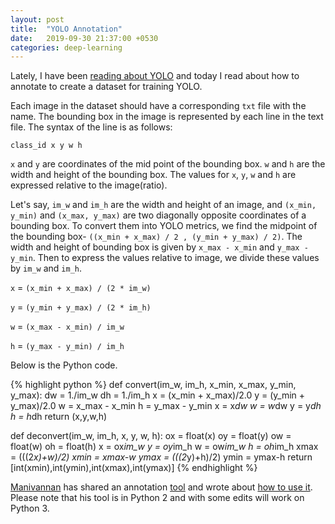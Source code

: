```yaml
---
layout: post
title:  "YOLO Annotation"
date:   2019-09-30 21:37:00 +0530
categories: deep-learning
---
```


Lately, I have been [reading about YOLO][analyticsvdya-yolo] and today I read about how to annotate to create a dataset for training YOLO.

Each image in the dataset should have a corresponding `txt` file with the name. The bounding box in the image is represented by each line in the text file. The syntax of the line is as follows:

`class_id x y w h`

`x` and `y` are coordinates of the mid point of the bounding box. `w` and `h` are the width and height of the bounding box. The values for `x`, `y`, `w` and `h` are expressed relative to the image(ratio).

Let's say, `im_w` and `im_h` are the width and height of an image, and `(x_min, y_min)` and `(x_max, y_max)` are two diagonally opposite coordinates of a bounding box. To convert them into YOLO metrics, we find the midpoint of the bounding box- `((x_min + x_max) / 2 , (y_min + y_max) / 2)`. The width and height of bounding box is given by `x_max - x_min` and `y_max - y_min`. Then to express the values relative to image, we divide these values by `im_w` and `im_h`.

`x` = `(x_min + x_max) / (2 * im_w)`

`y` = `(y_min + y_max) / (2 * im_h)`

`w` = `(x_max - x_min) / im_w`

`h` = `(y_max - y_min) / im_h`

Below is the Python code.


{% highlight python %}
def convert(im_w, im_h, x_min, x_max, y_min, y_max):
    dw = 1./im_w
    dh = 1./im_h
    x = (x_min + x_max)/2.0
    y = (y_min + y_max)/2.0
    w = x_max - x_min
    h = y_max - y_min
    x = x*dw
    w = w*dw
    y = y*dh
    h = h*dh
    return (x,y,w,h)

def deconvert(im_w, im_h, x, y, w, h):
    ox = float(x)
    oy = float(y)
    ow = float(w)
    oh = float(h)
    x = ox*im_w
    y = oy*im_h
    w = ow*im_w
    h = oh*im_h
    xmax = (((2*x)+w)/2)
    xmin = xmax-w
    ymax = (((2*y)+h)/2)
    ymin = ymax-h
    return [int(xmin),int(ymin),int(xmax),int(ymax)]
{% endhighlight %}


[Manivannan][manivannan] has shared an annotation [tool][tool] and wrote about [how to use it][annotation-tool]. Please note that his tool is in Python 2 and with some edits will work on Python 3.

[analyticsvdya-yolo]: https://www.analyticsvidhya.com/blog/2018/12/practical-guide-object-detection-yolo-framewor-python/
[annotation-tool]: https://medium.com/@manivannan_data/yolo-annotation-tool-new-18c7847a2186
[tool]: https://github.com/ManivannanMurugavel/Yolo-Annotation-Tool-New-/
[manivannan]: https://github.com/ManivannanMurugavel